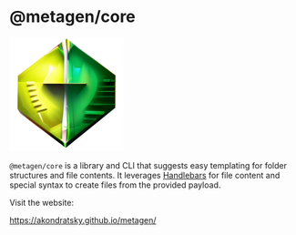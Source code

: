 

# @metagen/core

[![metagen logo](./metagen-logo.png)](https://akondratsky.github.io/metagen/)

`@metagen/core` is a library and CLI that suggests easy templating for folder structures and file contents. It leverages [Handlebars](https://handlebarsjs.com/guide/#what-is-handlebars) for file content and special syntax to create files from the provided payload.

Visit the website:

https://akondratsky.github.io/metagen/
